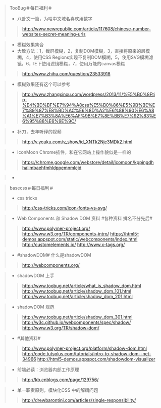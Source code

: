 > TooBug＃每日福利＃
> - 八卦文一篇，为啥中文域名喜欢用数字
>> http://www.newrepublic.com/article/117608/chinese-number-websites-secret-meaning-urls

> - 模糊效果集合
> - 大致方法：1，截屏模糊，2，复制DOM模糊，3，直接将原来的层模糊，4，使用CSS Regions实现不复制DOM模糊，5，使用SVG模糊滤镜，6，IE下使用滤镜模糊，7，使用万能的canvas模糊
>> http://www.zhihu.com/question/23533918

> - 模糊效果还有这个可以参考
>> http://www.zhangxinxu.com/wordpress/2013/11/%E5%B0%8Ftip-%E4%BD%BF%E7%94%A8css%E5%B0%86%E5%9B%BE%E7%89%87%E8%BD%AC%E6%8D%A2%E6%88%90%E6%A8%A1%E7%B3%8A%E6%AF%9B%E7%8E%BB%E7%92%83%E6%95%88%E6%9E%9C/

> - 补刀，去年听译的视频
>> http://v.youku.com/v_show/id_XNTk2Njc3MDk2.html

> - IconMoon Chrome插件，和在它网站上操作貌似是一样的
>> https://chrome.google.com/webstore/detail/icomoon/kppingdhhalimbaehfmhldppemnmlcjd

> -

> basecss＃每日福利＃
> - css tricks
>> http://css-tricks.com/icon-fonts-vs-svg/

> - Web Components 和 Shadow DOM 资料 #各种资料 排名不分先后# 
>> http://www.polymer-project.org/ 
>> http://www.w3.org/TR/components-intro/ 
>> https://html5-demos.appspot.com/static/webcomponents/index.html
>>http://customelements.io/ http://www.x-tags.org/ 	

> - #shadowDOM# 什么是shadowDOM  
>> http://webcomponents.org/

 > - shadowDOM 上手
>> http://www.toobug.net/article/what_is_shadow_dom.html 
>> http://www.toobug.net/article/shadow_dom_101.html
>> http://www.toobug.net/article/shadow_dom_201.html 

> - shadowDOM 规范 
>> http://www.toobug.net/article/shadow_dom_301.html
>> http://w3c.github.io/webcomponents/spec/shadow/ 
>> http://www.w3.org/TR/shadow-dom/
 
> - #其他资料#
>> http://www.polymer-project.org/platform/shadow-dom.html 
>> http://code.tutsplus.com/tutorials/intro-to-shadow-dom--net-34966 
>> http://html5-demos.appspot.com/shadowdom-visualizer

> - 前端必读：浏览器内部工作原理
>> http://kb.cnblogs.com/page/129756/

> - 单一职责原则，模块化CSS 中的解耦问题 
>> http://drewbarontini.com/articles/single-responsibility/
